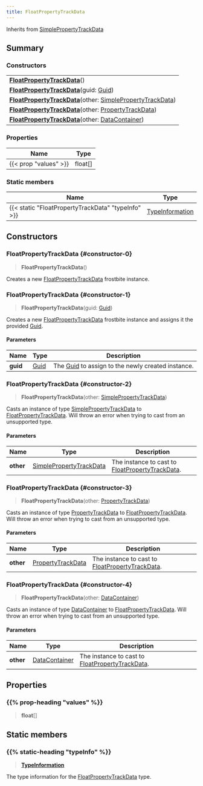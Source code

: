 ```yaml
---
title: FloatPropertyTrackData
---
```


Inherits from [SimplePropertyTrackData](/vext/ref/fb/simplepropertytrackdata)

## Summary

### Constructors

|  |
| --- |
| **[FloatPropertyTrackData](#constructor-0)**() |
| **[FloatPropertyTrackData](#constructor-1)**(guid: [Guid](/vext/ref/shared/type/guid)) |
| **[FloatPropertyTrackData](#constructor-2)**(other: [SimplePropertyTrackData](/vext/ref/fb/simplepropertytrackdata)) |
| **[FloatPropertyTrackData](#constructor-3)**(other: [PropertyTrackData](/vext/ref/fb/propertytrackdata)) |
| **[FloatPropertyTrackData](#constructor-4)**(other: [DataContainer](/vext/ref/shared/type/datacontainer)) |

### Properties

| Name | Type |
| ---- | ---- |
| {{< prop "values" >}} | float[] |

### Static members

| Name | Type |
| ---- | ---- |
| {{< static "FloatPropertyTrackData" "typeInfo" >}} | [TypeInformation](/vext/ref/shared/type/typeinformation) |

## Constructors

### FloatPropertyTrackData {#constructor-0}

> **FloatPropertyTrackData**()

Creates a new [FloatPropertyTrackData](/vext/ref/fb/floatpropertytrackdata) frostbite instance.

### FloatPropertyTrackData {#constructor-1}

> **FloatPropertyTrackData**(guid: [Guid](/vext/ref/shared/type/guid))

Creates a new [FloatPropertyTrackData](/vext/ref/fb/floatpropertytrackdata) frostbite instance and assigns it the provided [Guid](/vext/ref/shared/type/guid).

#### Parameters

| Name | Type | Description |
| ---- | ---- | ----------- |
| **guid** | [Guid](/vext/ref/shared/type/guid) | The [Guid](/vext/ref/shared/type/guid) to assign to the newly created instance. |

### FloatPropertyTrackData {#constructor-2}

> **FloatPropertyTrackData**(other: [SimplePropertyTrackData](/vext/ref/fb/simplepropertytrackdata))

Casts an instance of type [SimplePropertyTrackData](/vext/ref/fb/simplepropertytrackdata) to [FloatPropertyTrackData](/vext/ref/fb/floatpropertytrackdata). Will throw an error when trying to cast from an unsupported type.

#### Parameters

| Name | Type | Description |
| ---- | ---- | ----------- |
| **other** | [SimplePropertyTrackData](/vext/ref/fb/simplepropertytrackdata) | The instance to cast to [FloatPropertyTrackData](/vext/ref/fb/floatpropertytrackdata). |

### FloatPropertyTrackData {#constructor-3}

> **FloatPropertyTrackData**(other: [PropertyTrackData](/vext/ref/fb/propertytrackdata))

Casts an instance of type [PropertyTrackData](/vext/ref/fb/propertytrackdata) to [FloatPropertyTrackData](/vext/ref/fb/floatpropertytrackdata). Will throw an error when trying to cast from an unsupported type.

#### Parameters

| Name | Type | Description |
| ---- | ---- | ----------- |
| **other** | [PropertyTrackData](/vext/ref/fb/propertytrackdata) | The instance to cast to [FloatPropertyTrackData](/vext/ref/fb/floatpropertytrackdata). |

### FloatPropertyTrackData {#constructor-4}

> **FloatPropertyTrackData**(other: [DataContainer](/vext/ref/shared/type/datacontainer))

Casts an instance of type [DataContainer](/vext/ref/shared/type/datacontainer) to [FloatPropertyTrackData](/vext/ref/fb/floatpropertytrackdata). Will throw an error when trying to cast from an unsupported type.

#### Parameters

| Name | Type | Description |
| ---- | ---- | ----------- |
| **other** | [DataContainer](/vext/ref/shared/type/datacontainer) | The instance to cast to [FloatPropertyTrackData](/vext/ref/fb/floatpropertytrackdata). |

## Properties

### {{% prop-heading "values" %}}

> **float**[]

## Static members

### {{% static-heading "typeInfo" %}}

> **[TypeInformation](/vext/ref/shared/type/typeinformation)**

The type information for the [FloatPropertyTrackData](/vext/ref/fb/floatpropertytrackdata) type.

